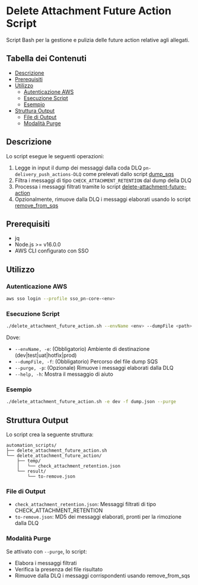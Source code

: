 # Delete Attachment Future Action Script

Script Bash per la gestione e pulizia delle future action relative agli allegati.

## Tabella dei Contenuti

* [Descrizione](#descrizione)
* [Prerequisiti](#prerequisiti)
* [Utilizzo](#utilizzo)
    * [Autenticazione AWS](#autenticazione-aws)
    * [Esecuzione Script](#esecuzione-script)
    * [Esempio](#esempio)
* [Struttura Output](#struttura-output)
    * [File di Output](#file-di-output)
    * [Modalità Purge](#modalità-purge)

## Descrizione

Lo script esegue le seguenti operazioni:

1. Legge in input il dump dei messaggi dalla coda DLQ `pn-delivery_push_actions-DLQ` come prelevati dallo script [dump_sqs](https://github.com/pagopa/pn-troubleshooting/tree/main/dump_sqs)
2. Filtra i messaggi di tipo `CHECK_ATTACHMENT_RETENTION` dal dump della DLQ
3. Processa i messaggi filtrati tramite lo script [delete-attachment-future-action](https://github.com/pagopa/pn-troubleshooting/tree/main/delete-attachment-future-action)
4. Opzionalmente, rimuove dalla DLQ i messaggi elaborati usando lo script [remove_from_sqs](https://github.com/pagopa/pn-troubleshooting/tree/main/remove_from_sqs) 

## Prerequisiti

- jq
- Node.js >= v16.0.0
- AWS CLI configurato con SSO

## Utilizzo

### Autenticazione AWS

```bash
aws sso login --profile sso_pn-core-<env>
```
### Esecuzione Script

```bash
./delete_attachment_future_action.sh --envName <env> --dumpFile <path> [--purge]
 ```
Dove:

- `--envName, -e`: (Obbligatorio) Ambiente di destinazione (dev|test|uat|hotfix|prod)
- `--dumpFile, -f`: (Obbligatorio) Percorso del file dump SQS
- `--purge, -p`: (Opzionale) Rimuove i messaggi elaborati dalla DLQ
- `--help, -h`: Mostra il messaggio di aiuto

### Esempio

```bash
./delete_attachment_future_action.sh -e dev -f dump.json --purge
```

## Struttura Output

Lo script crea la seguente struttura:

```
automation_scripts/
├── delete_attachment_future_action.sh
└── delete_attachment_future_action/
    ├── temp/
    │   └── check_attachment_retention.json
    └── result/
        └── to-remove.json
```

### File di Output

- `check_attachment_retention.json`: Messaggi filtrati di tipo CHECK_ATTACHMENT_RETENTION
- `to-remove.json`: MD5 dei messaggi elaborati, pronti per la rimozione dalla DLQ

### Modalità Purge

Se attivato con `--purge`, lo script:

- Elabora i messaggi filtrati
- Verifica la presenza del file risultato
- Rimuove dalla DLQ i messaggi corrispondenti usando remove_from_sqs